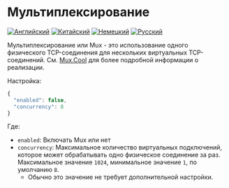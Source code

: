 # Мультиплексирование

[![Английский](../resources/english.svg)](https://www.v2ray.com/en/configuration/mux.html) [![Китайский](../resources/chinese.svg)](https://www.v2ray.com/chapter_02/mux.html) [![Немецкий](../resources/german.svg)](https://www.v2ray.com/de/configuration/mux.html) [![Русский](../resources/russian.svg)](https://www.v2ray.com/ru/configuration/mux.html)

Мультиплексирование или Mux - это использование одного физического TCP-соединения для нескольких виртуальных TCP-соединений. См. [Mux.Cool](https://www.v2ray.com/eng/protocols/muxcool.html) для более подробной информации о реализации.

Настройка:

```javascript
{
  "enabled": false,
  "concurrency": 8
}
```

Где:

* `enabled`: Включать Mux или нет
* `concurrency`: Максимальное количество виртуальных подключений, которое может обрабатывать одно физическое соединение за раз. Максимальное значение `1024`, минимальное значение `1`, по умолчанию `8`. 
  * Обычно это значение не требует дополнительной настройки.